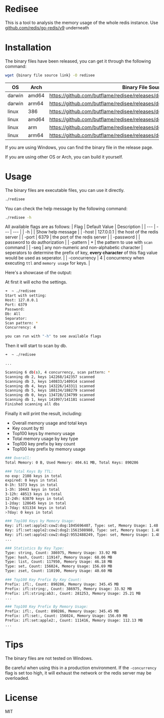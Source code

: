 # Redisee

This is a tool to analysis the memory usage of the whole redis instance.
Use [github.com/redis/go-redis/v9](https://github.com/redis/go-redis?tab=readme-ov-file) underneath

# Installation
The binary files have been released, you can get it through the following command:
```bash
wget {binary file source link} -O redisee
```

| OS | Arch | Binary File Source Link|
| --- | --- | --- |
| darwin | amd64 | https://github.com/butflame/redisee/releases/download/v1.0.0/redisee_darwin_amd64 |
| darwin | arm64 | https://github.com/butflame/redisee/releases/download/v1.0.0/redisee_darwin_arm64 |
| linux | 386 | https://github.com/butflame/redisee/releases/download/v1.0.0/redisee_linux_386 |
| linux | amd64 | https://github.com/butflame/redisee/releases/download/v1.0.0/redisee_linux_amd64 |
| linux | arm | https://github.com/butflame/redisee/releases/download/v1.0.0/redisee_linux_arm |
| linux | arm64 | https://github.com/butflame/redisee/releases/download/v1.0.0/redisee_linux_arm64 |

If you are using Windows, you can find the binary file in the release page.

If you are using other OS or Arch, you can build it yourself.

# Usage
The binary files are executable files, you can use it directly.

```bash
./redisee
```

You can check the help message by the following command:
```bash
./redisee -h
```

All available flags are as follows:
| Flag | Default Value | Description |
| --- | --- | --- |
| -h |  | Show help message |
| -host | 127.0.0.1 | the host of the redis server |
| -port | 6379 | the port of the redis server |
| -password |  | password to do authorization |
| -pattern | * | the pattern to use with `scan` command |
| -seq | any non-numeric and non-alphabetic character  | seperators to determine the prefix of key, **every character** of this flag value would be used as seperator. |
| -concurrency | 4 | concurrency when executing `ttl` and `memory usage` for keys. |

Here's a showcase of the output:

At first it will echo the settings.
```bash
➜  ~ ./redisee
Start with setting:
Host: 127.0.0.1
Port: 6379
Password: 
Db: All
Separator: 
Scan pattern: *
Concurrency: 4

you can run with "-h" to see available flags
```

Then it will start to scan by db.
```bash
➜  ~ ./redisee

...

Scanning 6 db(s), 4 concurrency, scan pattern: *
Scanning db 2, keys 142268/142357 scanned
Scanning db 3, keys 140833/140914 scanned
Scanning db 4, keys 143226/143311 scanned
Scanning db 5, keys 188134/188279 scanned
Scanning db 0, keys 134728/134799 scanned
Scanning db 1, keys 141097/141181 scanned
Finished scanning all dbs
```

Finally it will print the result, including:
- Overall memory usage and total keys
- Key count by ttl
- Top100 keys by memory usage
- Total memory usage by key type
- Top100 key prefix by key count
- Top100 key prefix by memory usage
```bash
### Overall:
Total Memory: 0 B, Used Memory: 404.61 MB, Total Keys: 890286

### Total Keys By TTL:
no exp: 2108 keys in total
expired: 0 keys in total
0-1h: 5373 keys in total
1-3h: 10443 keys in total
3-12h: 48513 keys in total
12-24h: 63870 keys in total
1-2day: 128645 keys in total
3-7day: 631334 keys in total
>7day: 0 keys in total

### Top100 Keys by Memory Usage:
Key: ifl:set:apple2:cow2:dog:1045696407, Type: set, Memory Usage: 1.48 KB
Key: ifl:set:apple2:cow2:dog2:1561508988, Type: set, Memory Usage: 1.48 KB
Key: ifl:set:apple2:cow2:dog2:9552488249, Type: set, Memory Usage: 1.48 KB
...

### Statistics By Key Type:
Type: string, Count: 386975, Memory Usage: 33.92 MB
Type: hash, Count: 119147, Memory Usage: 68.06 MB
Type: list, Count: 117950, Memory Usage: 46.18 MB
Type: set, Count: 156024, Memory Usage: 156.69 MB
Type: zset, Count: 110190, Memory Usage: 40.60 MB

### Top100 Key Prefix By Key Count:
Prefix: ifl:, Count: 890286, Memory Usage: 345.45 MB
Prefix: ifl:string:, Count: 386975, Memory Usage: 33.92 MB
Prefix: ifl:string:ab3:, Count: 281253, Memory Usage: 25.21 MB
...

### Top100 Key Prefix By Memory Usage:
Prefix: ifl:, Count: 890286, Memory Usage: 345.45 MB
Prefix: ifl:set:, Count: 156024, Memory Usage: 156.69 MB
Prefix: ifl:set:apple2:, Count: 111416, Memory Usage: 112.13 MB
...

```

# Tips
The binary files are not tested on Windows.

Be careful when using this in a production environment. If the `-concurrency` flag is set too high, it will exhaust the network or the redis server may be overloaded.

# License
MIT

